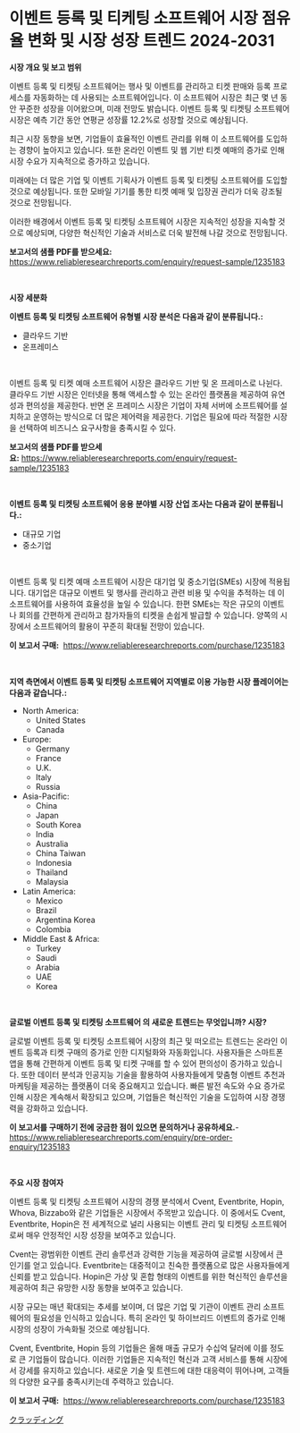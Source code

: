 <p><h1>이벤트 등록 및 티케팅 소프트웨어 시장 점유율 변화 및 시장 성장 트렌드 2024-2031</h1></p><p><strong>시장 개요 및 보고 범위</strong></p>
<p><p>이벤트 등록 및 티켓팅 소프트웨어는 행사 및 이벤트를 관리하고 티켓 판매와 등록 프로세스를 자동화하는 데 사용되는 소프트웨어입니다. 이 소프트웨어 시장은 최근 몇 년 동안 꾸준한 성장을 이어왔으며, 미래 전망도 밝습니다. 이벤트 등록 및 티켓팅 소프트웨어 시장은 예측 기간 동안 연평균 성장률 12.2%로 성장할 것으로 예상됩니다.</p><p>최근 시장 동향을 보면, 기업들이 효율적인 이벤트 관리를 위해 이 소프트웨어를 도입하는 경향이 높아지고 있습니다. 또한 온라인 이벤트 및 웹 기반 티켓 예매의 증가로 인해 시장 수요가 지속적으로 증가하고 있습니다.</p><p>미래에는 더 많은 기업 및 이벤트 기획사가 이벤트 등록 및 티켓팅 소프트웨어를 도입할 것으로 예상됩니다. 또한 모바일 기기를 통한 티켓 예매 및 입장권 관리가 더욱 강조될 것으로 전망됩니다.</p><p>이러한 배경에서 이벤트 등록 및 티켓팅 소프트웨어 시장은 지속적인 성장을 지속할 것으로 예상되며, 다양한 혁신적인 기술과 서비스로 더욱 발전해 나갈 것으로 전망됩니다.</p></p>
<p><strong>보고서의 샘플 PDF를 받으세요:</strong> <a href="https://www.reliableresearchreports.com/enquiry/request-sample/1235183">https://www.reliableresearchreports.com/enquiry/request-sample/1235183</a></p>
<p>&nbsp;</p>
<p><strong>시장 세분화</strong></p>
<p><strong>이벤트 등록 및 티켓팅 소프트웨어 유형별 시장 분석은 다음과 같이 분류됩니다.:</strong></p>
<p><ul><li>클라우드 기반</li><li>온프레미스</li></ul></p>
<p>&nbsp;</p>
<p><p>이벤트 등록 및 티켓 예매 소프트웨어 시장은 클라우드 기반 및 온 프레미스로 나뉜다. 클라우드 기반 시장은 인터넷을 통해 액세스할 수 있는 온라인 플랫폼을 제공하여 유연성과 편의성을 제공한다. 반면 온 프레미스 시장은 기업이 자체 서버에 소프트웨어를 설치하고 운영하는 방식으로 더 많은 제어력을 제공한다. 기업은 필요에 따라 적절한 시장을 선택하여 비즈니스 요구사항을 충족시킬 수 있다.</p></p>
<p><strong>보고서의 샘플 PDF를 받으세요:</strong>&nbsp;<a href="https://www.reliableresearchreports.com/enquiry/request-sample/1235183">https://www.reliableresearchreports.com/enquiry/request-sample/1235183</a></p>
<p>&nbsp;</p>
<p><strong> 이벤트 등록 및 티켓팅 소프트웨어 응용 분야별 시장 산업 조사는 다음과 같이 분류됩니다.:</strong></p>
<p><ul><li>대규모 기업</li><li>중소기업</li></ul></p>
<p>&nbsp;</p>
<p><p>이벤트 등록 및 티켓 예매 소프트웨어 시장은 대기업 및 중소기업(SMEs) 시장에 적용됩니다. 대기업은 대규모 이벤트 및 행사를 관리하고 관련 비용 및 수익을 추적하는 데 이 소프트웨어를 사용하여 효율성을 높일 수 있습니다. 한편 SMEs는 작은 규모의 이벤트나 회의를 간편하게 관리하고 참가자들의 티켓을 손쉽게 발급할 수 있습니다. 양쪽의 시장에서 소프트웨어의 활용이 꾸준히 확대될 전망이 있습니다.</p></p>
<p><strong>이 보고서 구매:</strong>&nbsp; <a href="https://www.reliableresearchreports.com/purchase/1235183">https://www.reliableresearchreports.com/purchase/1235183</a></p>
<p>&nbsp;</p>
<p><strong>지역 측면에서 이벤트 등록 및 티켓팅 소프트웨어 지역별로 이용 가능한 시장 플레이어는 다음과 같습니다.:</strong></p>
<p><ul>
    <li>
        North America:
        <ul>
            <li>United States</li>
            <li>Canada</li>
        </ul>
    </li>
    <li>
        Europe:
        <ul>
            <li>Germany</li>
            <li>France</li>
            <li>U.K.</li>
            <li>Italy</li>
            <li>Russia</li>
        </ul>
    </li>
    <li>
        Asia-Pacific:
        <ul>
            <li>China</li>
            <li>Japan</li>
            <li>South Korea</li>
            <li>India</li>
            <li>Australia</li>
            <li>China Taiwan</li>
            <li>Indonesia</li>
            <li>Thailand</li>
            <li>Malaysia</li>
        </ul>
    </li>
    <li>
        Latin America:
        <ul>
            <li>Mexico</li>
            <li>Brazil</li>
            <li>Argentina Korea</li>
            <li>Colombia</li>
        </ul>
    </li>
    <li>
        Middle East & Africa:
        <ul>
            <li>Turkey</li>
            <li>Saudi</li>
            <li>Arabia</li>
            <li>UAE</li>
            <li>Korea</li>
        </ul>
    </li>
    </ul></p>
<p>&nbsp;</p>
<p><strong>글로벌 이벤트 등록 및 티켓팅 소프트웨어 의 새로운 트렌드는 무엇입니까? 시장?</strong></p>
<p><p>글로벌 이벤트 등록 및 티켓팅 소프트웨어 시장의 최근 및 떠오르는 트렌드는 온라인 이벤트 등록과 티켓 구매의 증가로 인한 디지털화와 자동화입니다. 사용자들은 스마트폰 앱을 통해 간편하게 이벤트 등록 및 티켓 구매를 할 수 있어 편의성이 증가하고 있습니다. 또한 데이터 분석과 인공지능 기술을 활용하여 사용자들에게 맞춤형 이벤트 추천과 마케팅을 제공하는 플랫폼이 더욱 중요해지고 있습니다. 빠른 발전 속도와 수요 증가로 인해 시장은 계속해서 확장되고 있으며, 기업들은 혁신적인 기술을 도입하여 시장 경쟁력을 강화하고 있습니다.</p></p>
<p><strong>이 보고서를 구매하기 전에 궁금한 점이 있으면 문의하거나 공유하세요.</strong>- <a href="https://www.reliableresearchreports.com/enquiry/pre-order-enquiry/1235183">https://www.reliableresearchreports.com/enquiry/pre-order-enquiry/1235183</a></p>
<p>&nbsp;</p>
<p><strong>주요 시장 참여자</strong></p>
<p><p>이벤트 등록 및 티켓팅 소프트웨어 시장의 경쟁 분석에서 Cvent, Eventbrite, Hopin, Whova, Bizzabo와 같은 기업들은 시장에서 주목받고 있습니다. 이 중에서도 Cvent, Eventbrite, Hopin은 전 세계적으로 널리 사용되는 이벤트 관리 및 티켓팅 소프트웨어로써 매우 안정적인 시장 성장을 보여주고 있습니다.</p><p>Cvent는 광범위한 이벤트 관리 솔루션과 강력한 기능을 제공하여 글로벌 시장에서 큰 인기를 얻고 있습니다. Eventbrite는 대중적이고 친숙한 플랫폼으로 많은 사용자들에게 신뢰를 받고 있습니다. Hopin은 가상 및 혼합 형태의 이벤트를 위한 혁신적인 솔루션을 제공하여 최근 유망한 시장 동향을 보여주고 있습니다.</p><p>시장 규모는 매년 확대되는 추세를 보이며, 더 많은 기업 및 기관이 이벤트 관리 소프트웨어의 필요성을 인식하고 있습니다. 특히 온라인 및 하이브리드 이벤트의 증가로 인해 시장의 성장이 가속화될 것으로 예상됩니다.</p><p>Cvent, Eventbrite, Hopin 등의 기업들은 올해 매출 규모가 수십억 달러에 이를 정도로 큰 기업들이 많습니다. 이러한 기업들은 지속적인 혁신과 고객 서비스를 통해 시장에서 강세를 유지하고 있습니다. 새로운 기술 및 트렌드에 대한 대응력이 뛰어나며, 고객들의 다양한 요구를 충족시키는데 주력하고 있습니다.</p></p>
<p><strong>이 보고서 구매:</strong>&nbsp;&nbsp;<a href="https://www.reliableresearchreports.com/purchase/1235183">https://www.reliableresearchreports.com/purchase/1235183</a></p>
<p><p><a href="https://github.com/Sophiaard2003/Market-Research-Report-List-1/blob/main/396366212922.md">クラッディング</a></p></p>
